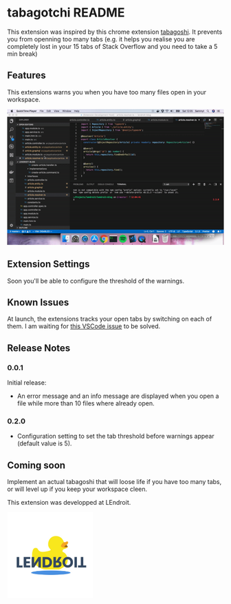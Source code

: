 # tabagotchi README

This extension was inspired by this chrome extension [tabagoshi](http://tabagotcchi.com/). It prevents you from openning too many tabs (e.g. it helps you realise you are completely lost in your 15 tabs of Stack Overflow and you need to take a 5 min break)

## Features

This extensions warns you when you have too many files open in your workspace.

![Clean your workspace indo](images/example.gif)

## Extension Settings

Soon you'll be able to configure the threshold of the warnings.

## Known Issues

At launch, the extensions tracks your open tabs by switching on each of them. I am waiting for [this VSCode issue](https://github.com/Microsoft/vscode/issues/15178) to be solved.

## Release Notes

### 0.0.1

Initial release:

- An error message and an info message are displayed when you open a file while more than 10 files where already open.

### 0.2.0

- Configuration setting to set the tab threshold before warnings appear (default value is 5).

## Coming soon

Implement an actual tabagoshi that will loose life if you have too many tabs, or will level up if you keep your workspace cleen.

This extension was developped at LEndroit.

<img src="https://raw.githubusercontent.com/lendroit/vscode-tabagotchi/master/lendroit-logo.jpeg" alt="drawing" width="200"/>
